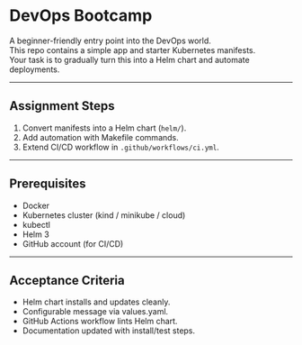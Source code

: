 # DevOps Bootcamp

A beginner-friendly entry point into the DevOps world.  
This repo contains a simple app and starter Kubernetes manifests.  
Your task is to gradually turn this into a Helm chart and automate deployments.

---

## Assignment Steps
1. Convert manifests into a Helm chart (`helm/`).
2. Add automation with Makefile commands.
3. Extend CI/CD workflow in `.github/workflows/ci.yml`.

---

## Prerequisites
- Docker
- Kubernetes cluster (kind / minikube / cloud)
- kubectl
- Helm 3
- GitHub account (for CI/CD)

---

## Acceptance Criteria
- Helm chart installs and updates cleanly.
- Configurable message via values.yaml.
- GitHub Actions workflow lints Helm chart.
- Documentation updated with install/test steps.
